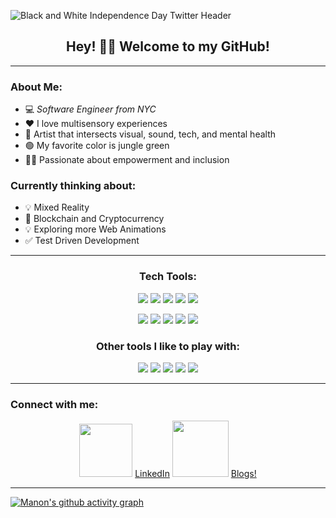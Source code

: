 ![Black and White Independence Day Twitter Header](https://user-images.githubusercontent.com/61391413/117715337-1e8a4e00-b1a6-11eb-9583-db2de8284ff9.gif)

## <div align="center">Hey! 👋🏽    Welcome to my GitHub! </div>
***

### About Me:

* 💻 _Software Engineer from NYC_  </div>
* ❤️ I love multisensory experiences  
* 🎨 Artist that intersects visual, sound, tech, and mental health  
* 🟢 My favorite color is jungle green  
* ✊🏽 Passionate about empowerment and inclusion



### Currently thinking about:

* 💡 Mixed Reality  
* 🔑 Blockchain and Cryptocurrency  
* 💡 Exploring more Web Animations  
* ✅ Test Driven Development 

***

### <div align="center"> Tech Tools: </div>



<div align="center"> 
  
![](https://img.shields.io/badge/JavaScript-informational?style=flat&logo=<LOGO_NAME>&logoColor=black&color=black&logoWidth=40) 
![](https://img.shields.io/badge/React-informational?style=flat&logo=<LOGO_NAME>&logoColor=black&color=mediumgreen)
![](https://img.shields.io/badge/Rails-informational?style=flat&logo=<LOGO_NAME>&logoColor=black&color=magenta)
![](https://img.shields.io/badge/Ruby-informational?style=flat&logo=<LOGO_NAME>&logoColor=black&color=mediumgreen)
![](https://img.shields.io/badge/HTML-informational?style=flat&logo=<LOGO_NAME>&logoColor=black&color=black) </div>

<div align="center"> 
  
![](https://img.shields.io/badge/CSS-informational?style=flat&logo=<LOGO_NAME>&logoColor=black&color=magenta)
![](https://img.shields.io/badge/SemanticUI-informational?style=flat&logo=<LOGO_NAME>&logoColor=black&color=black)
![](https://img.shields.io/badge/PostgresQL-informational?style=flat&logo=<LOGO_NAME>&logoColor=black&color=mediumgreen)
![](https://img.shields.io/badge/ActiveRecord-informational?style=flat&logo=<LOGO_NAME>&logoColor=black&color=black)
![](https://img.shields.io/badge/MVC-informational?style=flat&logo=<LOGO_NAME>&logoColor=black&color=magenta) </div>




### <div align="center">  Other tools I like to play with: </div>



<div align="center"> 
  
![](https://img.shields.io/badge/AdobePremierePro-informational?style=flat&logo=<LOGO_NAME>&logoColor=black&color=black)
![](https://img.shields.io/badge/AdobeAfterEffects-informational?style=flat&logo=<LOGO_NAME>&logoColor=black&color=darkblue)
![](https://img.shields.io/badge/Audacity-informational?style=flat&logo=<LOGO_NAME>&logoColor=black&color=red)
![](https://img.shields.io/badge/Ableton9-informational?style=flat&logo=<LOGO_NAME>&logoColor=black&color=darkblue)
![](https://img.shields.io/badge/ProTools-informational?style=flat&logo=<LOGO_NAME>&logoColor=black&color=black) </div>



***

### Connect with me:


<div align="center"> 
 
<img src="https://user-images.githubusercontent.com/61391413/117747942-1699d080-b1dd-11eb-9907-565e387b0f50.png" height="85" width="85" /> [LinkedIn](https://www.linkedin.com/in/manon-sainton-7830b01ab/) 
<img src="https://user-images.githubusercontent.com/61391413/117748085-62e51080-b1dd-11eb-809e-edbec0b6616c.png" height="90" width="90" /> [Blogs!](https://mcasimirian.medium.com/) </div>


*** 

[![Manon's github activity graph](https://activity-graph.herokuapp.com/graph?username=Ginger-Mano&theme=react-dark)](https://github.com/Ginger-Mano/github-readme-activity-graph)
<!--
**Ginger-Mano/Ginger-Mano** is a ✨ _special_ ✨ repository because its `README.md` (this file) appears on your GitHub profile.

Here are some ideas to get you started:

- 🔭 I’m currently working on ...
- 🌱 I’m currently learning ...
- 👯 I’m looking to collaborate on ...
- 🤔 I’m looking for help with ...
- 💬 Ask me about ...
- 📫 How to reach me: ...
- 😄 Pronouns: ...
- ⚡ Fun fact: ...
-->
